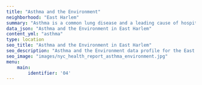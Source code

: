 ```yaml
---
title: "Asthma and the Environment"
neighborhood: "East Harlem"
summary: "Asthma is a common lung disease and a leading cause of hospitalizations for children under 15 years old. This report provides a summary of asthma indicators by neighborhood. It also describes housing and neighborhood characteristics that can make asthma worse."
data_json: "Asthma and the Environment in East Harlem"
content_yml: "asthma"
type: location
seo_title: "Asthma and the Environment in East Harlem"
seo_description: "Asthma and the Environment data profile for the East Harlem neighborhood of NYC."
seo_image: "images/nyc_health_report_asthma_environment.jpg"
menu:
    main:
        identifier: '04'
---
```

